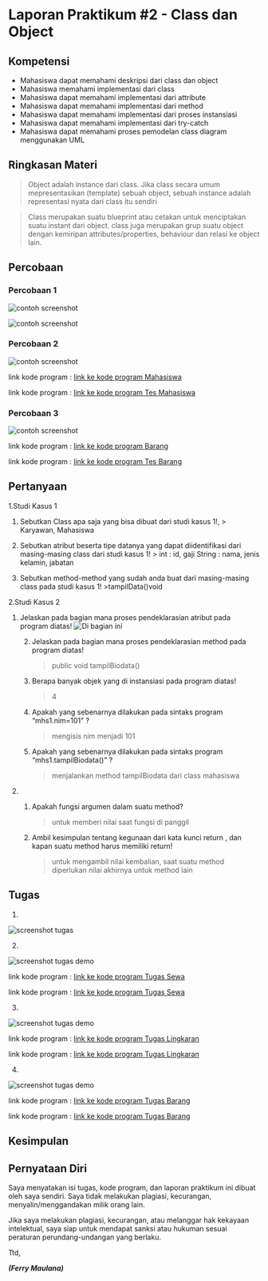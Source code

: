 # Laporan Praktikum #2 - Class dan Object

## Kompetensi

- Mahasiswa dapat memahami deskripsi dari class dan object 
- Mahasiswa memahami implementasi dari class 
- Mahasiswa dapat memahami implementasi dari attribute
 - Mahasiswa dapat memahami implementasi dari method 
- Mahasiswa dapat memahami implementasi dari proses      instansiasi 
- Mahasiswa dapat memahami implementasi dari try-catch
 - Mahasiswa dapat memahami proses pemodelan class        diagram menggunakan UML 

## Ringkasan Materi
> Object adalah instance dari class. Jika class secara umum mepresentasikan (template) sebuah object, sebuah instance adalah representasi nyata dari class itu sendiri

>Class merupakan suatu blueprint atau cetakan untuk menciptakan suatu instant dari  object. class juga merupakan grup suatu object dengan kemiripan attributes/properties, behaviour dan relasi ke object lain.

## Percobaan

### Percobaan 1

![contoh screenshot](img/Karyawan.PNG)

![contoh screenshot](img/Mahasiswa.PNG)

### Percobaan 2

![contoh screenshot](img/TesMahasiswa.PNG)

link kode program : [link ke kode program Mahasiswa](../../src/2_Class_dan_Object/Mahasiswa1841720137Ferry.java)

link kode program : [link ke kode program Tes Mahasiswa](../../src/2_Class_dan_Object/TestMahasiswa1841720137Ferry.java)


### Percobaan 3

![contoh screenshot](img/TesBarang.PNG)

link kode program : [link ke kode program Barang](../../src/2_Class_dan_Object/Barang1841720137Ferry.java)

link kode program : [link ke kode program Tes Barang](../../src/2_Class_dan_Object/TestBarang1841720137Ferry.java)

## Pertanyaan

1.Studi Kasus 1
 1. Sebutkan Class apa saja yang bisa dibuat dari         studi kasus 1!,
        > Karyawan, Mahasiswa

2. Sebutkan atribut beserta tipe datanya yang dapat diidentifikasi dari masing-masing class dari studi kasus 1! 
        > int : id, gaji
        String : nama, jenis kelamin, jabatan 

3. Sebutkan method-method yang sudah anda buat dari masing-masing class pada studi kasus 1! 
        >tampilData()void

2.Studi Kasus 2 
 1. Jelaskan pada bagian mana proses pendeklarasian      atribut pada program diatas!
        ![Di bagian ini](img/deklarasi.PNG)
        
    2. Jelaskan pada bagian mana proses pendeklarasian method pada program diatas! 
        > public void tampilBiodata()

    3. Berapa banyak objek yang di instansiasi pada program diatas! 
        > 4

    4. Apakah yang sebenarnya dilakukan pada sintaks program “mhs1.nim=101” ? 
        > mengisis nim menjadi 101

    5. Apakah yang sebenarnya dilakukan pada sintaks program “mhs1.tampilBiodata()” ? 
        > menjalankan method tampilBiodata dari class mahasiswa

3.  1. Apakah fungsi argumen dalam suatu method? 
        >untuk memberi nilai saat fungsi di panggil

    2. Ambil kesimpulan tentang kegunaan dari kata kunci return , dan kapan suatu method harus memiliki return!
        >untuk mengambil nilai kembalian, saat suatu method diperlukan nilai akhirnya untuk method lain
        

## Tugas

1.

![screenshot tugas](img/Peminjaman.PNG)

2.

![screenshot tugas demo](img/SewaDemo.PNG)


link kode program : [link ke kode program Tugas Sewa](../../src/2_Class_dan_Object/Sewa1841720137Ferry.java)

link kode program : [link ke kode program Tugas Sewa](../../src/2_Class_dan_Object/SewaDemo1841720137Ferry.java)

3.

![screenshot tugas demo](img/LingkaranDemo.PNG)

link kode program : [link ke kode program Tugas Lingkaran](../../src/2_Class_dan_Object/Lingkaran1841720137Ferry.java)

link kode program : [link ke kode program Tugas Lingkaran](../../src/2_Class_dan_Object/LingkaranDemo1841720137Ferry.java)

4.

![screenshot tugas demo](img/BarangDuaDemo.PNG)

link kode program : [link ke kode program Tugas Barang](../../src/2_Class_dan_Object/BarangDua1841720137Ferry.java)

link kode program : [link ke kode program Tugas Barang](../../src/2_Class_dan_Object/BarangDuaDemo1841720137Ferry.java)



## Kesimpulan


## Pernyataan Diri

Saya menyatakan isi tugas, kode program, dan laporan praktikum ini dibuat oleh saya sendiri. Saya tidak melakukan plagiasi, kecurangan, menyalin/menggandakan milik orang lain.

Jika saya melakukan plagiasi, kecurangan, atau melanggar hak kekayaan intelektual, saya siap untuk mendapat sanksi atau hukuman sesuai peraturan perundang-undangan yang berlaku.

Ttd,

***(Ferry Maulana)***